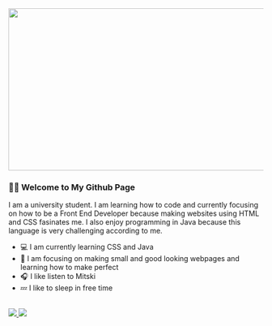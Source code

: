 <img src ="https://github.com/lumybee/lumybee/assets/146353754/171dfaec-74fe-494c-8584-01301316bac8" width="840" height="320" />

### 🙋🏻 Welcome to My Github Page

<p>
  I am a university student. I am learning how to code and currently focusing on how to be a Front End Developer because making websites using HTML and CSS fasinates me. I also enjoy programming in Java because this language is very challenging according to me.
</p>
<ul>
  <li>💻 I am currently learning CSS and Java</li>
  <li>🚧 I am focusing on making small and good looking webpages and learning how to make perfect</li>
  <li>🎧 I like listen to Mitski</li>
  <li>💤 I like to sleep in free time</li>
</ul>
<br>
<a href="https://github.com/lumybee">
<img src="https://github-readme-stats.vercel.app/api?username=lumybee&rank_icon=percentile&show_icons=true&theme=tokyonight&show=reviews&border_radius=8" />
<img src="https://github-readme-stats.vercel.app/api/top-langs/?username=lumybee&theme=dracula&layout=compact&count-private=true&hide=jupyter%20notebook" />
</a>

